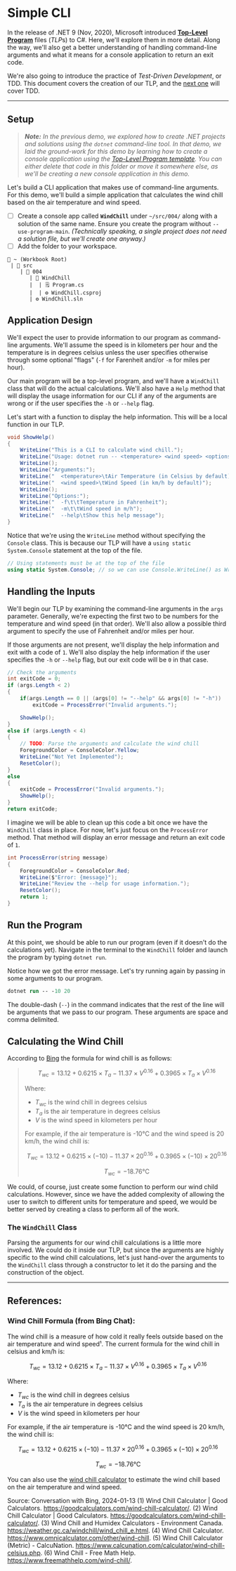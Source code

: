 # Simple CLI

In the release of .NET 9 (Nov, 2020), Microsoft introduced [**Top-Level Program**](./AboutTLPs.md) files (*TLP*s) to C#. Here, we'll explore them in more detail. Along the way, we'll also get a better understanding of handling command-line arguments and what it means for a console application to return an exit code.

We're also going to introduce the practice of *Test-Driven Development*, or TDD. This document covers the creation of our TLP, and the [next one](./AboutTDD.md) will cover TDD.

----

## Setup

> ***Note:** In the previous demo, we explored how to create .NET projects and solutions using the `dotnet` command-line tool. In that demo, we laid the ground-work for this demo by learning how to create a console application using the [Top-Level Program template](https://aka.ms/new-console-template). You can either delete that code in this folder or move it somewhere else, as we'll be creating a new console application in this demo.*

Let's build a CLI application that makes use of command-line arguments. For this demo, we'll build a simple application that calculates the wind chill based on the air temperature and wind speed.

- [ ] Create a console app called **`WindChill`** under `~/src/004/` along with a solution of the same name. Ensure you create the program without `--use-program-main`. *(Technically speaking, a single project does not need a solution file, but we'll create one anyway.)*
- [ ] Add the folder to your workspace.

```
📂 ~ (Workbook Root)
 | 📂 src
    | 📂 004
       | 📂 WindChill
       |  | 🗒️ Program.cs
       |  | ⚙️ WindChill.csproj
       | ⚙️ WindChill.sln
```

## Application Design

We'll expect the user to provide information to our program as command-line arguments. We'll assume the speed is in kilometers per hour and the temperature is in degrees celsius unless the user specifies otherwise through some optional "flags" (`-f` for Farenheit and/or `-m` for miles per hour).

Our main program will be a top-level program, and we'll have a `WindChill` class that will do the actual calculations. We'll also have a `Help` method that will display the usage information for our CLI if any of the arguments are wrong or if the user specifies the `-h` or `--help` flag.

Let's start with a function to display the help information. This will be a local function in our TLP.

```cs
void ShowHelp()
{
    WriteLine("This is a CLI to calculate wind chill.");
    WriteLine("Usage: dotnet run -- <temperature> <wind speed> <options>");
    WriteLine();
    WriteLine("Arguments:");
    WriteLine("  <temperature>\tAir Temperature (in Celsius by default)");
    WriteLine("  <wind speed>\tWind Speed (in km/h by default)");
    WriteLine();
    WriteLine("Options:");
    WriteLine("  -f\t\tTemperature in Fahrenheit");
    WriteLine("  -m\t\tWind speed in m/h");
    WriteLine("  --help\tShow this help message");
}
```

Notice that we're using the `WriteLine` method without specifying the `Console` class. This is because our TLP will have a `using static System.Console` statement at the top of the file.

```cs
// Using statements must be at the top of the file
using static System.Console; // so we can use Console.WriteLine() as WriteLine()
```

## Handling the Inputs

We'll begin our TLP by examining the command-line arguments in the `args` parameter. Generally, we're expecting the first two to be numbers for the temperature and wind speed (in that order). We'll also allow a possible third argument to specify the use of Fahrenheit and/or miles per hour.

If those arguments are not present, we'll display the help information and exit with a code of `1`. We'll also display the help information if the user specifies the `-h` or `--help` flag, but our exit code will be `0` in that case.

```cs
// Check the arguments
int exitCode = 0;
if (args.Length < 2)
{
    if(args.Length == 0 || (args[0] != "--help" && args[0] != "-h"))
        exitCode = ProcessError("Invalid arguments.");

    ShowHelp();
}
else if (args.Length < 4)
{
    // TODO: Parse the arguments and calculate the wind chill
    ForegroundColor = ConsoleColor.Yellow;
    WriteLine("Not Yet Implemented");
    ResetColor();
}
else
{
    exitCode = ProcessError("Invalid arguments.");
    ShowHelp();
}
return exitCode;
```

I imagine we will be able to clean up this code a bit once we have the `WindChill` class in place. For now, let's just focus on the `ProcessError` method. That method will display an error message and return an exit code of `1`.

```cs
int ProcessError(string message)
{
    ForegroundColor = ConsoleColor.Red;
    WriteLine($"Error: {message}");
    WriteLine("Review the --help for usage information.");
    ResetColor();
    return 1;
}
```

## Run the Program

At this point, we should be able to run our program (even if it doesn't do the calculations yet). Navigate in the terminal to the `WindChill` folder and launch the program by typing `dotnet run`.

Notice how we got the error message. Let's try running again by passing in some arguments to our program.

```ps
dotnet run -- -10 20
```

The double-dash (`--`) in the command indicates that the rest of the line will be arguments that we pass to our program. These arguments are space and comma delimited.

## Calculating the Wind Chill

According to [Bing](#wind-chill-formula-from-bing-chat) the formula for wind chill is as follows:

> $$T_{wc} = 13.12 + 0.6215 \times T_a - 11.37 \times V^{0.16} + 0.3965 \times T_a \times V^{0.16}$$
> 
> Where:
> 
> - $T_{wc}$ is the wind chill in degrees celsius
> - $T_a$ is the air temperature in degrees celsius
> - $V$ is the wind speed in kilometers per hour
> 
> For example, if the air temperature is -10°C and the wind speed is 20 km/h, the wind chill is:
>
> $$T_{wc} = 13.12 + 0.6215 \times (-10) - 11.37 \times 20^{0.16} + 0.3965 \times (-10) \times 20^{0.16}$$
>
> $$T_{wc} = -18.76 \text{°C}$$

We could, of course, just create some function to perform our wind child calculations. However, since we have the added complexity of allowing the user to switch to different units for temperature and speed, we would be better served by creating a class to perform all of the work.

### The `WindChill` Class

Parsing the arguments for our wind chill calculations is a little more involved. We could do it inside our TLP, but since the arguments are highly specific to the wind chill calculations, let's just hand-over the arguments to the `WindChill` class through a constructor to let it do the parsing and the construction of the object.

----

## References:

### Wind Chill Formula (from Bing Chat):

The wind chill is a measure of how cold it really feels outside based on the air temperature and wind speed¹. The current formula for the wind chill in celsius and km/h is:

$$T_{wc} = 13.12 + 0.6215 \times T_a - 11.37 \times V^{0.16} + 0.3965 \times T_a \times V^{0.16}$$

Where:

- $T_{wc}$ is the wind chill in degrees celsius
- $T_a$ is the air temperature in degrees celsius
- $V$ is the wind speed in kilometers per hour

For example, if the air temperature is -10°C and the wind speed is 20 km/h, the wind chill is:

$$T_{wc} = 13.12 + 0.6215 \times (-10) - 11.37 \times 20^{0.16} + 0.3965 \times (-10) \times 20^{0.16}$$

$$T_{wc} = -18.76 \text{°C}$$

You can also use the [wind chill calculator](^1^) to estimate the wind chill based on the air temperature and wind speed.

Source: Conversation with Bing, 2024-01-13
(1) Wind Chill Calculator | Good Calculators. https://goodcalculators.com/wind-chill-calculator/.
(2) Wind Chill Calculator | Good Calculators. https://goodcalculators.com/wind-chill-calculator/.
(3) Wind Chill and Humidex Calculators - Environment Canada. https://weather.gc.ca/windchill/wind_chill_e.html.
(4) Wind Chill Calculator. https://www.omnicalculator.com/other/wind-chill.
(5) Wind Chill Calculator (Metric) - CalcuNation. https://www.calcunation.com/calculator/wind-chill-celsius.php.
(6) Wind Chill - Free Math Help. https://www.freemathhelp.com/wind-chill/.

